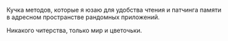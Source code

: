  Кучка методов, которые я юзаю для удобства чтения и патчинга памяти в адресном пространстве рандомных приложений.
 
 Никакого читерства, только мир и цветочьки.
